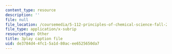 ```yaml
---
content_type: resource
description: ''
file: null
file_location: /coursemedia/5-112-principles-of-chemical-science-fall-2005/de3784d44fc15a1d80acee6525650da7_LRFbAo-RIIU.vtt
file_type: application/x-subrip
resourcetype: Other
title: 3play caption file
uid: de3784d4-4fc1-5a1d-80ac-ee6525650da7
---
```

